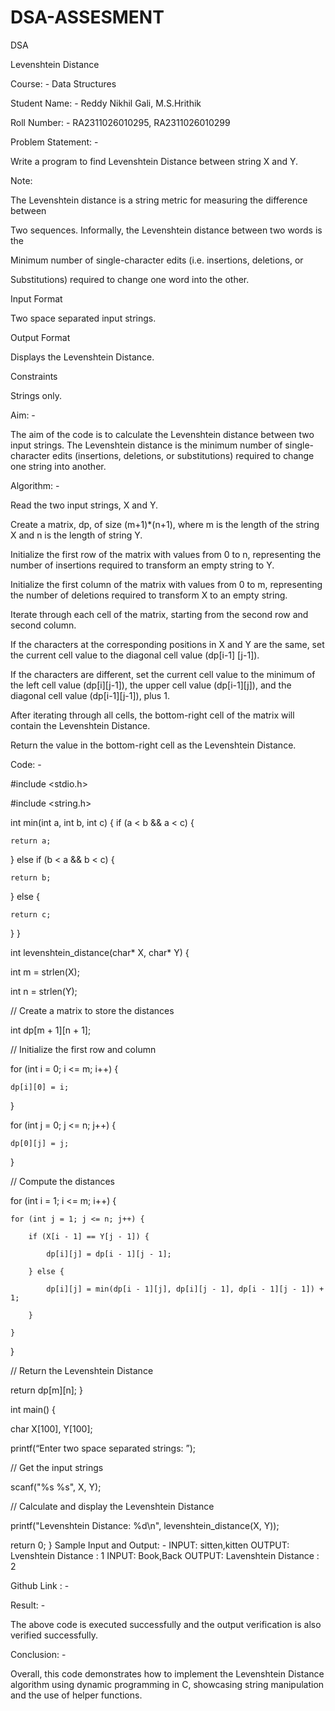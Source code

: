 # DSA-ASSESMENT
DSA

Levenshtein Distance

Course: - Data Structures

Student Name: - Reddy Nikhil Gali, M.S.Hrithik

Roll Number: - RA2311026010295, RA2311026010299

Problem Statement: -

Write a program to find Levenshtein Distance between string X and Y.

Note:

The Levenshtein distance is a string metric for measuring the difference between

Two sequences. Informally, the Levenshtein distance between two words is the

Minimum number of single-character edits (i.e. insertions, deletions, or

Substitutions) required to change one word into the other.

Input Format

Two space separated input strings.

Output Format

Displays the Levenshtein Distance.

Constraints

Strings only.

Aim: -

The aim of the code is to calculate the Levenshtein distance between two input strings. The Levenshtein distance is the minimum number of single-character edits (insertions, deletions, or substitutions) required to change one string into another.

Algorithm: -

Read the two input strings, X and Y.

Create a matrix, dp, of size (m+1)*(n+1), where m is the length of the string X and n is the length of string Y.

Initialize the first row of the matrix with values from 0 to n, representing the number of insertions required to transform an empty string to Y.

Initialize the first column of the matrix with values from 0 to m, representing the number of deletions required to transform X to an empty string.

Iterate through each cell of the matrix, starting from the second row and second column.

If the characters at the corresponding positions in X and Y are the same, set the current cell value to the diagonal cell value (dp[i-1] [j-1]).

If the characters are different, set the current cell value to the minimum of the left cell value (dp[i][j-1]), the upper cell value (dp[i-1][j]), and the diagonal cell value (dp[i-1][j-1]), plus 1.

After iterating through all cells, the bottom-right cell of the matrix will contain the Levenshtein Distance.

Return the value in the bottom-right cell as the Levenshtein Distance.

Code: -

#include <stdio.h>

#include <string.h>

int min(int a, int b, int c) {
if (a < b && a < c) { 

    return a; 

} else if (b < a && b < c) { 

    return b; 

} else { 

    return c; 

} 
}

int levenshtein_distance(char* X, char* Y) {

int m = strlen(X); 

int n = strlen(Y); 

 

// Create a matrix to store the distances 

int dp[m + 1][n + 1]; 

 

// Initialize the first row and column 

for (int i = 0; i <= m; i++) { 

    dp[i][0] = i; 

} 

for (int j = 0; j <= n; j++) { 

    dp[0][j] = j; 

} 

 

// Compute the distances 

for (int i = 1; i <= m; i++) { 

    for (int j = 1; j <= n; j++) { 

        if (X[i - 1] == Y[j - 1]) { 

            dp[i][j] = dp[i - 1][j - 1]; 

        } else { 

            dp[i][j] = min(dp[i - 1][j], dp[i][j - 1], dp[i - 1][j - 1]) + 1; 

        } 

    } 

} 

 

// Return the Levenshtein Distance 

return dp[m][n]; 
}

int main() {

char X[100], Y[100]; 

printf(“Enter two space separated strings: ”); 

// Get the input strings 

scanf("%s %s", X, Y); 

 

// Calculate and display the Levenshtein Distance 

printf("Levenshtein Distance: %d\n", levenshtein_distance(X, Y)); 

 

return 0; 
}
Sample Input and Output: - INPUT: sitten,kitten OUTPUT: Lvenshtein Distance : 1 INPUT: Book,Back OUTPUT: Lavenshtein Distance : 2

Github Link : -

Result: -

The above code is executed successfully and the output verification is also verified successfully.

Conclusion: -

Overall, this code demonstrates how to implement the Levenshtein Distance algorithm using dynamic programming in C, showcasing string manipulation and the use of helper functions.
